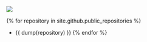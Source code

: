
![](https://www.gravatar.com/avatar/5f0a9777b6e3d0a462c6645dd1191b34?s=200)


{% for repository in site.github.public_repositories %}
  * {{ dump(repository) }}
{% endfor %}
